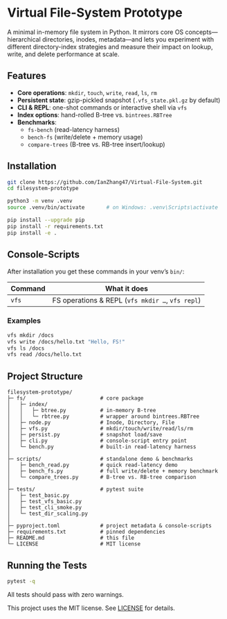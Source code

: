 # Virtual File-System Prototype

A minimal in-memory file system in Python. It mirrors core OS concepts—hierarchical directories, inodes, metadata—and lets you experiment with different directory-index strategies and measure their impact on lookup, write, and delete performance at scale.

## Features

- **Core operations**: `mkdir`, `touch`, `write`, `read`, `ls`, `rm`  
- **Persistent state**: gzip-pickled snapshot (`.vfs_state.pkl.gz` by default)  
- **CLI & REPL**: one-shot commands or interactive shell via `vfs`  
- **Index options**: hand-rolled B-tree vs. `bintrees.RBTree`  
- **Benchmarks**:
  - `fs-bench` (read-latency harness)  
  - `bench-fs` (write/delete + memory usage)  
  - `compare-trees` (B-tree vs. RB-tree insert/lookup)

## Installation

```bash
git clone https://github.com/IanZhang47/Virtual-File-System.git
cd filesystem-prototype

python3 -m venv .venv
source .venv/bin/activate       # on Windows: .venv\Scripts\activate

pip install --upgrade pip
pip install -r requirements.txt
pip install -e .
````

## Console-Scripts

After installation you get these commands in your venv’s `bin/`:

| Command         | What it does                                                    |
| --------------- | --------------------------------------------------------------- |
| `vfs`           | FS operations & REPL (`vfs mkdir …`, `vfs repl`)                |

### Examples

```bash
vfs mkdir /docs
vfs write /docs/hello.txt "Hello, FS!"
vfs ls /docs
vfs read /docs/hello.txt
```

## Project Structure

```
filesystem-prototype/
├─ fs/                        # core package
│   ├─ index/
│   │   ├─ btree.py           # in-memory B-tree
│   │   └─ rbtree.py          # wrapper around bintrees.RBTree
│   ├─ node.py                # Inode, Directory, File
│   ├─ vfs.py                 # mkdir/touch/write/read/ls/rm
│   ├─ persist.py             # snapshot load/save
│   ├─ cli.py                 # console-script entry point
│   └─ bench.py               # built-in read-latency harness
│
├─ scripts/                   # standalone demo & benchmarks
│   ├─ bench_read.py          # quick read-latency demo
│   ├─ bench_fs.py            # full write/delete + memory benchmark
│   └─ compare_trees.py       # B-tree vs. RB-tree comparison
│
├─ tests/                     # pytest suite
│   ├─ test_basic.py
│   ├─ test_vfs_basic.py
│   ├─ test_cli_smoke.py
│   └─ test_dir_scaling.py
│
├─ pyproject.toml             # project metadata & console-scripts
├─ requirements.txt           # pinned dependencies
├─ README.md                  # this file
└─ LICENSE                    # MIT license
```

## Running the Tests

```bash
pytest -q
```

All tests should pass with zero warnings.


This project uses the MIT license. See [LICENSE](LICENSE) for details.

```
```
